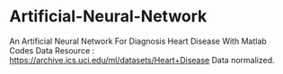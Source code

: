 # Artificial-Neural-Network
An Artificial Neural Network For Diagnosis Heart Disease With Matlab Codes
Data Resource :  https://archive.ics.uci.edu/ml/datasets/Heart+Disease
Data normalized.
